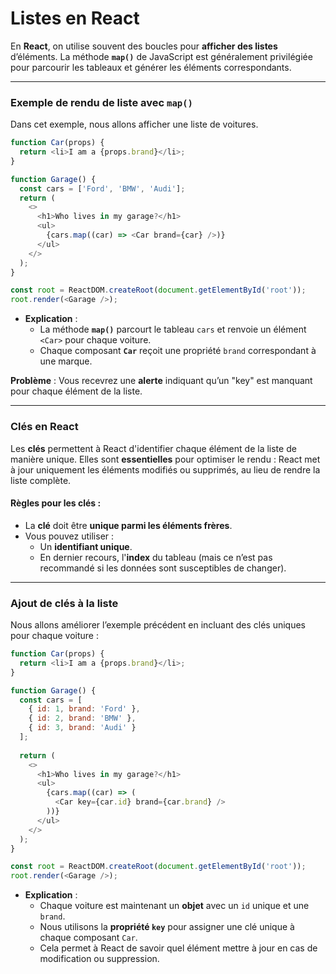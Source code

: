 # Listes en React

En **React**, on utilise souvent des boucles pour **afficher des listes** d’éléments. La méthode **`map()`** de JavaScript est généralement privilégiée pour parcourir les tableaux et générer les éléments correspondants.

---

### Exemple de rendu de liste avec `map()`

Dans cet exemple, nous allons afficher une liste de voitures.

```javascript
function Car(props) {
  return <li>I am a {props.brand}</li>;
}

function Garage() {
  const cars = ['Ford', 'BMW', 'Audi'];
  return (
    <>
      <h1>Who lives in my garage?</h1>
      <ul>
        {cars.map((car) => <Car brand={car} />)}
      </ul>
    </>
  );
}

const root = ReactDOM.createRoot(document.getElementById('root'));
root.render(<Garage />);
```

- **Explication** :  
  - La méthode **`map()`** parcourt le tableau `cars` et renvoie un élément `<Car>` pour chaque voiture.
  - Chaque composant **`Car`** reçoit une propriété `brand` correspondant à une marque.

**Problème** : Vous recevrez une **alerte** indiquant qu’un "key" est manquant pour chaque élément de la liste.

---

### Clés en React

Les **clés** permettent à React d'identifier chaque élément de la liste de manière unique. Elles sont **essentielles** pour optimiser le rendu : React met à jour uniquement les éléments modifiés ou supprimés, au lieu de rendre la liste complète.

#### Règles pour les clés :
- La **clé** doit être **unique parmi les éléments frères**.
- Vous pouvez utiliser :
  - Un **identifiant unique**.
  - En dernier recours, l'**index** du tableau (mais ce n’est pas recommandé si les données sont susceptibles de changer).

---

### Ajout de clés à la liste

Nous allons améliorer l’exemple précédent en incluant des clés uniques pour chaque voiture :

```javascript
function Car(props) {
  return <li>I am a {props.brand}</li>;
}

function Garage() {
  const cars = [
    { id: 1, brand: 'Ford' },
    { id: 2, brand: 'BMW' },
    { id: 3, brand: 'Audi' }
  ];
  
  return (
    <>
      <h1>Who lives in my garage?</h1>
      <ul>
        {cars.map((car) => (
          <Car key={car.id} brand={car.brand} />
        ))}
      </ul>
    </>
  );
}

const root = ReactDOM.createRoot(document.getElementById('root'));
root.render(<Garage />);
```

- **Explication** :
  - Chaque voiture est maintenant un **objet** avec un `id` unique et une `brand`.
  - Nous utilisons la **propriété `key`** pour assigner une clé unique à chaque composant `Car`.
  - Cela permet à React de savoir quel élément mettre à jour en cas de modification ou suppression.

